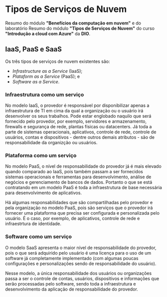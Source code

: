 # Tipos de Serviços de Nuvem
Resumo do módulo **"Benefícios da computação em nuvem"** e do laboratório Resumo do módulo **"Tipos de Serviços de Nuvem"**  do curso **"Introdução a cloud com Azure"** da **DIO**.

## IaaS, PaaS e SaaS
Os três tipos de serviços de nuvem existentes são:

* *Infrastructure as a Service* (IaaS);
* *Plataform as a Service* (PaaS); e
* *Software as a Service*.

### Infraestrutura como um serviço
No modelo IaaS, o provedor é responsável por disponibilizar apenas a infraestrutura de TI em cima da qual a organização ou o usuário irá desenvolver os seus trabalhos. Pode estar englobado naquilo que será fornecido pelo provedor, por exemplo, servidores e armazenamento, firewalls e segurança de rede, plantas físicas ou datacenters. Já toda a parte de sistemas operacionais, aplicativos, controle de rede, controle de usuários, contas e dispositivos - dentre outros demais atributos - são de responsabilidade da organizção ou usuários.

### Plataforma como um serviço
No modelo PaaS, o nível de responsabilidade do provedor já é mais elevado quando comparado ao IaaS, pois também passam a ser fornecidos sistemas operacionais e ferramentas para desenvolvimento, análise de negócios e gerenciamento de bancos de dados. Portanto o que se está contratando em um modelo PaaS é toda a infraestrutura de base necessária para desenvolvimento de aplicativos.

Há algumas responsabilidades que são compartilhadas pelo provedor e pela organização no modelo PaaS, pois são serviços que o provedor irá fornecer uma plataforma que precisa ser configurada e personalizada pelo usuário. É o caso, por exemplo, de aplicativos, controle de rede e infraestrtura de identidade.

### Software como um serviço
O modelo SaaS apresenta o maior nível de responsabilidade do provedor, pois o que será adquirido pelo usuário é uma licença para o uso de um software já completamente implementado (com algumas poucas configurações e personalizações sendo de responsabilidade do usuário).

Nesse modelo, a única responsabilidade dos usuários ou organizações passa a ser o controle de contas, usuários, dispositivos e informações que serão processadas pelo software, sendo toda a infraestrutura e desenvolvimento da aplicação de responsabilidade do provedor.
